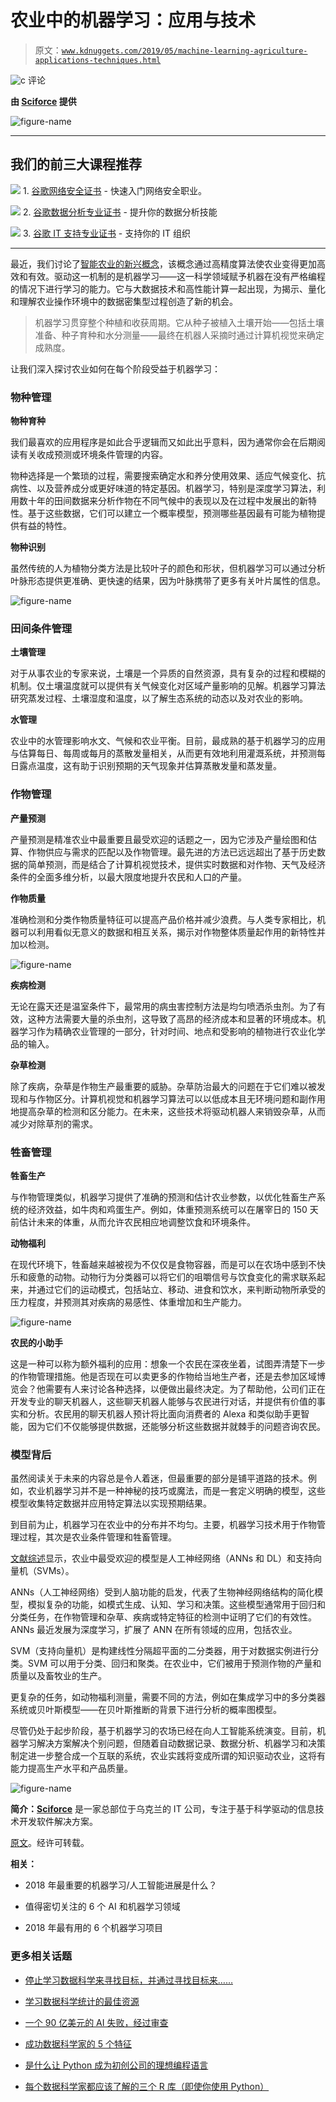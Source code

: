 # 农业中的机器学习：应用与技术

> 原文：[`www.kdnuggets.com/2019/05/machine-learning-agriculture-applications-techniques.html`](https://www.kdnuggets.com/2019/05/machine-learning-agriculture-applications-techniques.html)

![c](img/3d9c022da2d331bb56691a9617b91b90.png) 评论

**由 [Sciforce](https://medium.com/@sciforce) 提供**

![figure-name](img/7b9ffea3c1b53b6cf3a8b888208dc1e2.png)

* * *

## 我们的前三大课程推荐

![](img/0244c01ba9267c002ef39d4907e0b8fb.png) 1\. [谷歌网络安全证书](https://www.kdnuggets.com/google-cybersecurity) - 快速入门网络安全职业。

![](img/e225c49c3c91745821c8c0368bf04711.png) 2\. [谷歌数据分析专业证书](https://www.kdnuggets.com/google-data-analytics) - 提升你的数据分析技能

![](img/0244c01ba9267c002ef39d4907e0b8fb.png) 3\. [谷歌 IT 支持专业证书](https://www.kdnuggets.com/google-itsupport) - 支持你的 IT 组织

* * *

最近，我们讨论了[智能农业的新兴概念](https://medium.com/sciforce/smart-farming-or-the-future-of-agriculture-359f0089df69)，该概念通过高精度算法使农业变得更加高效和有效。驱动这一机制的是机器学习——这一科学领域赋予机器在没有严格编程的情况下进行学习的能力。它与大数据技术和高性能计算一起出现，为揭示、量化和理解农业操作环境中的数据密集型过程创造了新的机会。

> 机器学习贯穿整个种植和收获周期。它从种子被植入土壤开始——包括土壤准备、种子育种和水分测量——最终在机器人采摘时通过计算机视觉来确定成熟度。

让我们深入探讨农业如何在每个阶段受益于机器学习：

### 物种管理

****物种育种****

我们最喜欢的应用程序是如此合乎逻辑而又如此出乎意料，因为通常你会在后期阅读有关收成预测或环境条件管理的内容。

物种选择是一个繁琐的过程，需要搜索确定水和养分使用效果、适应气候变化、抗病性、以及营养成分或更好味道的特定基因。机器学习，特别是深度学习算法，利用数十年的田间数据来分析作物在不同气候中的表现以及在过程中发展出的新特性。基于这些数据，它们可以建立一个概率模型，预测哪些基因最有可能为植物提供有益的特性。

****物种识别****

虽然传统的人为植物分类方法是比较叶子的颜色和形状，但机器学习可以通过分析叶脉形态提供更准确、更快速的结果，因为叶脉携带了更多有关叶片属性的信息。

![figure-name](img/c8eca0a650af394faae682c1d9dffdae.png)

### 田间条件管理

****土壤管理****

对于从事农业的专家来说，土壤是一个异质的自然资源，具有复杂的过程和模糊的机制。仅土壤温度就可以提供有关气候变化对区域产量影响的见解。机器学习算法研究蒸发过程、土壤湿度和温度，以了解生态系统的动态以及对农业的影响。

****水管理****

农业中的水管理影响水文、气候和农业平衡。目前，最成熟的基于机器学习的应用与估算每日、每周或每月的蒸散发量相关，从而更有效地利用灌溉系统，并预测每日露点温度，这有助于识别预期的天气现象并估算蒸散发量和蒸发量。

### 作物管理

****产量预测****

产量预测是精准农业中最重要且最受欢迎的话题之一，因为它涉及产量绘图和估算、作物供应与需求的匹配以及作物管理。最先进的方法已远远超出了基于历史数据的简单预测，而是结合了计算机视觉技术，提供实时数据和对作物、天气及经济条件的全面多维分析，以最大限度地提升农民和人口的产量。

****作物质量****

准确检测和分类作物质量特征可以提高产品价格并减少浪费。与人类专家相比，机器可以利用看似无意义的数据和相互关系，揭示对作物整体质量起作用的新特性并加以检测。

![figure-name](img/891951b10aeeebe7721ab295a153567f.png)

****疾病检测****

无论在露天还是温室条件下，最常用的病虫害控制方法是均匀喷洒杀虫剂。为了有效，这种方法需要大量的杀虫剂，这导致了高昂的经济成本和显著的环境成本。机器学习作为精确农业管理的一部分，针对时间、地点和受影响的植物进行农业化学品的输入。

****杂草检测****

除了疾病，杂草是作物生产最重要的威胁。杂草防治最大的问题在于它们难以被发现和与作物区分。计算机视觉和机器学习算法可以以低成本且无环境问题和副作用地提高杂草的检测和区分能力。在未来，这些技术将驱动机器人来销毁杂草，从而减少对除草剂的需求。

### 牲畜管理

****牲畜生产****

与作物管理类似，机器学习提供了准确的预测和估计农业参数，以优化牲畜生产系统的经济效益，如牛肉和鸡蛋生产。例如，体重预测系统可以在屠宰日的 150 天前估计未来的体重，从而允许农民相应地调整饮食和环境条件。

****动物福利****

在现代环境下，牲畜越来越被视为不仅仅是食物容器，而是可以在农场中感到不快乐和疲惫的动物。动物行为分类器可以将它们的咀嚼信号与饮食变化的需求联系起来，并通过它们的运动模式，包括站立、移动、进食和饮水，来判断动物所承受的压力程度，并预测其对疾病的易感性、体重增加和生产能力。

![figure-name](img/09e2017b26faf19fcbad17a0b80243f5.png)

**农民的小助手**

这是一种可以称为额外福利的应用：想象一个农民在深夜坐着，试图弄清楚下一步的作物管理措施。他是否现在可以卖更多的作物给当地生产者，还是去参加区域博览会？他需要有人来讨论各种选择，以便做出最终决定。为了帮助他，公司们正在开发专业的聊天机器人，这些聊天机器人能够与农民进行对话，并提供有价值的事实和分析。农民用的聊天机器人预计将比面向消费者的 Alexa 和类似助手更智能，因为它们不仅能够提供数据，还能够分析这些数据并就棘手的问题咨询农民。

### 模型背后

虽然阅读关于未来的内容总是令人着迷，但最重要的部分是铺平道路的技术。例如，农业机器学习并不是一种神秘的技巧或魔法，而是一套定义明确的模型，这些模型收集特定数据并应用特定算法以实现预期结果。

到目前为止，机器学习在农业中的分布并不均匀。主要，机器学习技术用于作物管理过程，其次是农业条件管理和牲畜管理。

[文献综述](https://www.mdpi.com/1424-8220/18/8/2674/pdf)显示，农业中最受欢迎的模型是人工神经网络（ANNs 和 DL）和支持向量机（SVMs）。

ANNs（人工神经网络）受到人脑功能的启发，代表了生物神经网络结构的简化模型，模拟复杂的功能，如模式生成、认知、学习和决策。这些模型通常用于回归和分类任务，在作物管理和杂草、疾病或特定特征的检测中证明了它们的有效性。ANNs 最近发展为深度学习，扩展了 ANN 在所有领域的应用，包括农业。

SVM（支持向量机）是构建线性分隔超平面的二分类器，用于对数据实例进行分类。SVM 可以用于分类、回归和聚类。在农业中，它们被用于预测作物的产量和质量以及畜牧业的生产。

更复杂的任务，如动物福利测量，需要不同的方法，例如在集成学习中的多分类器系统或贝叶斯模型——在贝叶斯推断的背景下进行分析的概率图模型。

尽管仍处于起步阶段，基于机器学习的农场已经在向人工智能系统演变。目前，机器学习解决方案解决个别问题，但随着自动数据记录、数据分析、机器学习和决策制定进一步整合成一个互联的系统，农业实践将变成所谓的知识驱动农业，这将有能力提高生产水平和产品质量。

![figure-name](img/4f04e35659773020f03322bacb6612f0.png)

**简介：[Sciforce](https://medium.com/@sciforce)** 是一家总部位于乌克兰的 IT 公司，专注于基于科学驱动的信息技术开发软件解决方案。

[原文](https://medium.com/sciforce/machine-learning-in-agriculture-applications-and-techniques-6ab501f4d1b5)。经许可转载。

**相关：**

+   2018 年最重要的机器学习/人工智能进展是什么？

+   值得密切关注的 6 个 AI 和机器学习领域

+   2018 年最有用的 6 个机器学习项目

### 更多相关话题

+   [停止学习数据科学来寻找目标，并通过寻找目标来……](https://www.kdnuggets.com/2021/12/stop-learning-data-science-find-purpose.html)

+   [学习数据科学统计的最佳资源](https://www.kdnuggets.com/2021/12/springboard-top-resources-learn-data-science-statistics.html)

+   [一个 90 亿美元的 AI 失败，经过审查](https://www.kdnuggets.com/2021/12/9b-ai-failure-examined.html)

+   [成功数据科学家的 5 个特征](https://www.kdnuggets.com/2021/12/5-characteristics-successful-data-scientist.html)

+   [是什么让 Python 成为初创公司的理想编程语言](https://www.kdnuggets.com/2021/12/makes-python-ideal-programming-language-startups.html)

+   [每个数据科学家都应该了解的三个 R 库（即使你使用 Python）](https://www.kdnuggets.com/2021/12/three-r-libraries-every-data-scientist-know-even-python.html)
